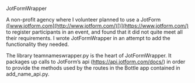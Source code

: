 JotFormWrapper

A non-profit agency where I volunteer planned to use a JotForm [(](https://www.jotform.com/)[www.jotform.com](http://www.jotform.com/)[)](https://www.jotform.com/) to register participants in an event, and found that it did not quite meet all their requirements. I wrote JotFormWrapper in an attempt to add the functionality they needed.

The library teamnameswrapper.py is the heart of JotFormWrapper. It packages up calls to JotForm’s api (<https://api.jotform.com/docs/>) in order to provide the methods used by the routes in the Bottle app contained in add\_name\_api.py.
